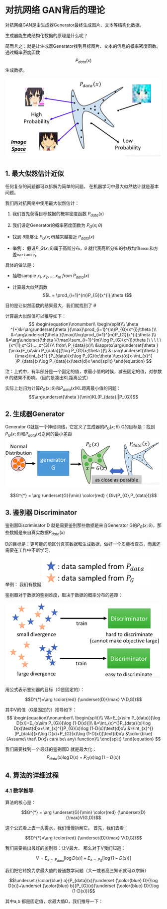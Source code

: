 # 对抗网络 GAN背后的理论

对抗网络GAN是由生成器Generator最终生成图片、文本等结构化数据。

生成器能生成结构化数据的原理是什么呢？

简而言之：就是让生成器Generator找到目标图片、文本的信息的概率密度函数。通过概率密度函数 $$P_{data}(x)$$ 生成数据。

![2-0-1](https://raw.githubusercontent.com/muyangren907/Deep_Learning/master/%E7%AC%AC%E5%9B%9B%E9%83%A8%E5%88%86%20%E5%AF%B9%E6%8A%97%E7%BD%91%E7%BB%9CGAN/images/2-0-1.png)

## 1. 最大似然估计近似

任何复杂的问题都可以拆解为简单的问题。 在机器学习中最大似然估计就是基本问题。

我们再对抗网络中使用最大似然估计：

1. 我们首先获得目标数据的概率密度函数 $P_{data}(x)$

2. 我们设定Generator的概率密度函数为 $P_{G}(x; \theta )$

- 找到 $\theta$能够让 $P_{G}(x;\theta)$越来越接近 $P_{data}(x)$

- 举例： 假设$P\_{G}(x; \theta )$属于高斯分布，$\theta$ 就代表高斯分布的参数均值`mean`和方差`variance`。

具体的做法是：

- 抽取sample $x_{1},x_{2},...,x_m\ from\ P_{data}(x)$

- 计算最大似然函数 $$L = \prod_{i=1}^{m}P_{G}(x^{i};\theta )$$

目的是让似然函数的结果最大，我们就找到了 $\theta$

计算最大似然值可以推导如下：
$$
\begin{equation}\nonumber\\
\begin{split}\\
\theta ^{*}&=\arg\underset{\theta }{\max}\prod_{i=1}^{m}P_{G}(x^{i};\theta )\\
&=\arg\underset{\theta }{\max}\log\prod_{i=1}^{m}P_{G}(x^{i};\theta )\\
&=\arg\underset{\theta }{\max}\sum_{i=1}^{m}\log P_{G}(x^{i};\theta )\ \ \ \ \{x^{1},x^{2},...,x^{3}\}\ from\ P_{data}(x)\\
&\approx\arg\underset{\theta }{\max}E_{x\sim P_{data}}[\log P_{G}(x;\theta )]\\
&=\arg\underset{\theta }{\max}\int_{x}^{ }P_{data}(x)\log P_{G}(x;\theta )\text{d}x-\int_{x}^{ }P_{data}(x)\log P_{data}(x)\text{d}x
\end{split}
\end{equation}
$$

注：上式中，有半部分是一个固定的值，求最小值的时候，减去固定的值，对参数$\theta$ 的结果不影响。（目的是凑出KL距离公式）

实际上划归为计算$P_{G}(x;\theta )$和$P_{data}(x)$KL距离最小值的问题：
$$\arg\underset{\theta }{\min}KL(P_{data}||P_{G})$$

## 2. 生成器Generator

Generator G就是一个神经网络，它定义了生成器的$P_{G}(x;\theta )$
G的目标是：找到$P_{G}(x;\theta )$和$P_{data}(x)$之间的最小差距
![2-2-1](https://raw.githubusercontent.com/muyangren907/Deep_Learning/master/%E7%AC%AC%E5%9B%9B%E9%83%A8%E5%88%86%20%E5%AF%B9%E6%8A%97%E7%BD%91%E7%BB%9CGAN/images/2-2-1.png)

$$G^{*} = \arg \underset{G}{\min} \color{red}  { Div(P_{G},P_{data})}$$

## 3. 鉴别器 Discriminator

鉴别器Discriminator D 就是需要鉴别那些数据是来自Generator G的$P_{G}(x;\theta )$，那些数据是来自真实数据$P_{data}(x)$

D的目标是：更可能的能区分真实数据和生成数据，做好一个质量检查员，而且还需要在工作中不断学习。

举例：
我们有数据
![2-3-1](https://raw.githubusercontent.com/muyangren907/Deep_Learning/master/%E7%AC%AC%E5%9B%9B%E9%83%A8%E5%88%86%20%E5%AF%B9%E6%8A%97%E7%BD%91%E7%BB%9CGAN/images/2-3-1.png)

鉴别器对于数据的鉴别难度，取决于数据的概率分布的差距：

![2-3-2](https://raw.githubusercontent.com/muyangren907/Deep_Learning/master/%E7%AC%AC%E5%9B%9B%E9%83%A8%E5%88%86%20%E5%AF%B9%E6%8A%97%E7%BD%91%E7%BB%9CGAN/images/2-3-2.png)

用公式表示鉴别器的目标（G是固定的）：

$$D^{*}=\arg \color{red} {\underset{D}{\max} V(D,G)}$$

其中V的值（G是固定的）推导如下：
$$
\begin{equation}\nonumber\\
\begin{split}\\
V&=E_{x\sim P_{data}}[\log D(x)]+E_{x\sim P_{G}}[\log (1-D(x))]\\
&=\int_{x}^{}P_{data}(x)\log D(x)\text{d}x+\int_{x}^{}P_{G}(x)\log (1-D(x))\text{d}x\\
&=\int_{x}^{}[P_{data}(x)\log D(x)+P_{G}(x)\log (1-D(x))]\text{d}x\\
&\color{blue} {Assume\ that\ D(x)\ can\ be\ any\ function}\\
\end{split}
\end{equation}
$$

我们需要找到一个最好的鉴别器D
就是最大化：
$$P_{data}(x)\log D(x)+P_{G}(x)\log (1-D(x))$$

## 4. 算法的详细过程

### 4.1 数学推导

算法的核心是：

$$G^{*} = \arg \underset{G}{\min} \color{red} {\underset{D}{\max}V(G,D)}$$

这个公式看上去一头雾水，我们慢慢拆解它。
首先，我们去看：

$$D^{*}=\arg \color{red} {\underset{D}{\max} V(D,G)}$$

我们需要挑出最好的鉴别器：让V最大。
那么对于V我们知道：

$$V=E_{x\sim P_{data}}[\log D(x)]+E_{x\sim P_{G}}[\log (1-D(x))]$$

我们把它转换为求最大值的普通数学问题（大一或者高三知识就可以求解）

$$\underset {\color{blue} a}{P_{data}(x)}\underset {\color{blue} D}{\log D(x)}+\underset {\color{blue} b}{P_{G}(x)}\underset {\color{blue} D}{\log (1-D(x))}$$

其中a,b 都是固定值，求最大值D，我们推导一下：

